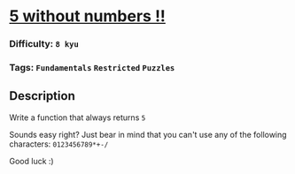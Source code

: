 # [5 without numbers !!](https://www.codewars.com/kata/59441520102eaa25260000bf)

### Difficulty: `8 kyu`

### Tags: `Fundamentals` `Restricted` `Puzzles`

## Description

Write a function that always returns `5`

Sounds easy right? Just bear in mind that you can't use any of the following characters: `0123456789*+-/`

Good luck :)